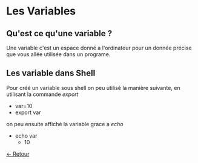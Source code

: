 # Les Variables

## Qu'est ce qu'une variable ?

Une variable c'est un espace donné a l'ordinateur pour un donnée précise que vous allée utilisée dans un programe.

## Les variable dans Shell

Pour créé un variable sous shell on peu utilisé la manière suivante, en utilisant la commande *export*
* var=10
* export var

on peu ensuite affiché la variable grace a *echo*
* echo var
  * 10

[<- Retour][l]

[l]:https://github.com/Chakyu23/Shell/blob/main/README.md
